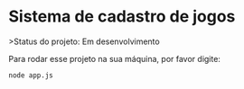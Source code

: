 <h1> Sistema de cadastro de jogos </h1>
>Status do projeto: Em desenvolvimento

Para rodar esse projeto na sua máquina, por favor digite:

```
node app.js
```
